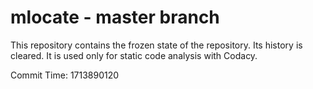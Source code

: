 # mlocate - master branch

This repository contains the frozen state of the repository.
Its history is cleared. It is used only for static code
analysis with Codacy.

Commit Time: 1713890120